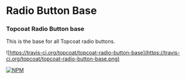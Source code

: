 
Radio Button Base
=================

### Topcoat Radio Button base

This is the base for all Topcoat radio buttons.

![https://travis-ci.org/topcoat/topcoat-radio-button-base](https://travis-ci.org/topcoat/topcoat-radio-button-base.png)

[![NPM](https://nodei.co/npm/topcoat-radio-button-base.png)](https://nodei.co/npm/topcoat-radio-button-base/)

